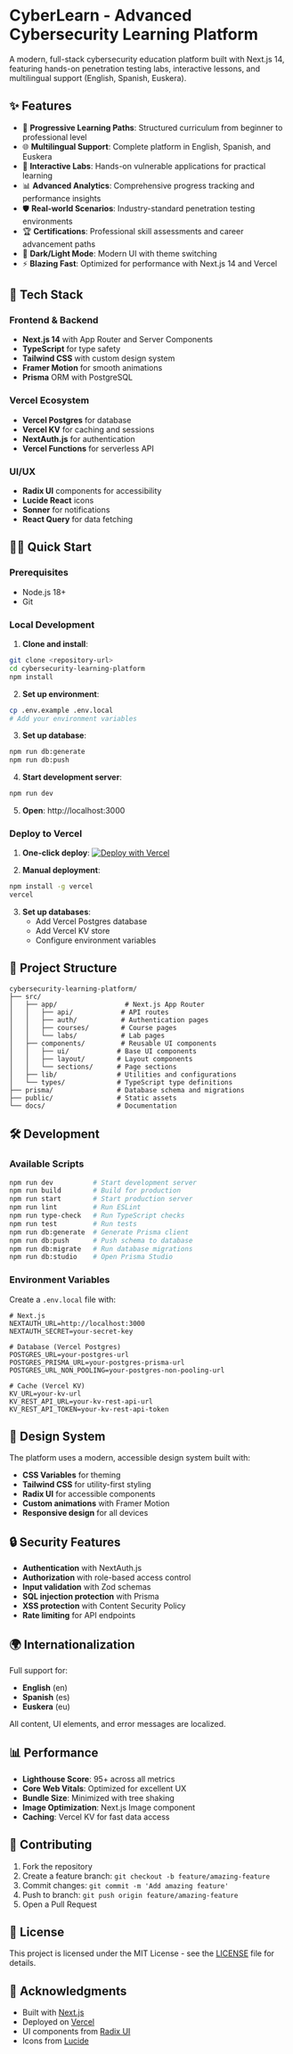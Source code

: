 # CyberLearn - Advanced Cybersecurity Learning Platform

A modern, full-stack cybersecurity education platform built with Next.js 14, featuring hands-on penetration testing labs, interactive lessons, and multilingual support (English, Spanish, Euskera).

## ✨ Features

- 🎯 **Progressive Learning Paths**: Structured curriculum from beginner to professional level
- 🌐 **Multilingual Support**: Complete platform in English, Spanish, and Euskera
- 🔬 **Interactive Labs**: Hands-on vulnerable applications for practical learning
- 📊 **Advanced Analytics**: Comprehensive progress tracking and performance insights
- 🛡️ **Real-world Scenarios**: Industry-standard penetration testing environments
- 🏆 **Certifications**: Professional skill assessments and career advancement paths
- 🌙 **Dark/Light Mode**: Modern UI with theme switching
- ⚡ **Blazing Fast**: Optimized for performance with Next.js 14 and Vercel

## 🚀 Tech Stack

### Frontend & Backend
- **Next.js 14** with App Router and Server Components
- **TypeScript** for type safety
- **Tailwind CSS** with custom design system
- **Framer Motion** for smooth animations
- **Prisma** ORM with PostgreSQL

### Vercel Ecosystem
- **Vercel Postgres** for database
- **Vercel KV** for caching and sessions
- **NextAuth.js** for authentication
- **Vercel Functions** for serverless API

### UI/UX
- **Radix UI** components for accessibility
- **Lucide React** icons
- **Sonner** for notifications
- **React Query** for data fetching

## 🏃‍♂️ Quick Start

### Prerequisites
- Node.js 18+
- Git

### Local Development

1. **Clone and install**:
```bash
git clone <repository-url>
cd cybersecurity-learning-platform
npm install
```

2. **Set up environment**:
```bash
cp .env.example .env.local
# Add your environment variables
```

3. **Set up database**:
```bash
npm run db:generate
npm run db:push
```

4. **Start development server**:
```bash
npm run dev
```

5. **Open**: http://localhost:3000

### Deploy to Vercel

1. **One-click deploy**:
[![Deploy with Vercel](https://vercel.com/button)](https://vercel.com/new/clone?repository-url=https://github.com/your-username/cybersecurity-learning-platform)

2. **Manual deployment**:
```bash
npm install -g vercel
vercel
```

3. **Set up databases**:
   - Add Vercel Postgres database
   - Add Vercel KV store
   - Configure environment variables

## 📁 Project Structure

```
cybersecurity-learning-platform/
├── src/
│   ├── app/                 # Next.js App Router
│   │   ├── api/            # API routes
│   │   ├── auth/           # Authentication pages
│   │   ├── courses/        # Course pages
│   │   └── labs/           # Lab pages
│   ├── components/         # Reusable UI components
│   │   ├── ui/            # Base UI components
│   │   ├── layout/        # Layout components
│   │   └── sections/      # Page sections
│   ├── lib/               # Utilities and configurations
│   └── types/             # TypeScript type definitions
├── prisma/                # Database schema and migrations
├── public/                # Static assets
└── docs/                  # Documentation
```

## 🛠️ Development

### Available Scripts

```bash
npm run dev          # Start development server
npm run build        # Build for production
npm run start        # Start production server
npm run lint         # Run ESLint
npm run type-check   # Run TypeScript checks
npm run test         # Run tests
npm run db:generate  # Generate Prisma client
npm run db:push      # Push schema to database
npm run db:migrate   # Run database migrations
npm run db:studio    # Open Prisma Studio
```

### Environment Variables

Create a `.env.local` file with:

```env
# Next.js
NEXTAUTH_URL=http://localhost:3000
NEXTAUTH_SECRET=your-secret-key

# Database (Vercel Postgres)
POSTGRES_URL=your-postgres-url
POSTGRES_PRISMA_URL=your-postgres-prisma-url
POSTGRES_URL_NON_POOLING=your-postgres-non-pooling-url

# Cache (Vercel KV)
KV_URL=your-kv-url
KV_REST_API_URL=your-kv-rest-api-url
KV_REST_API_TOKEN=your-kv-rest-api-token
```

## 🎨 Design System

The platform uses a modern, accessible design system built with:

- **CSS Variables** for theming
- **Tailwind CSS** for utility-first styling
- **Radix UI** for accessible components
- **Custom animations** with Framer Motion
- **Responsive design** for all devices

## 🔒 Security Features

- **Authentication** with NextAuth.js
- **Authorization** with role-based access control
- **Input validation** with Zod schemas
- **SQL injection protection** with Prisma
- **XSS protection** with Content Security Policy
- **Rate limiting** for API endpoints

## 🌍 Internationalization

Full support for:
- **English** (en)
- **Spanish** (es)
- **Euskera** (eu)

All content, UI elements, and error messages are localized.

## 📊 Performance

- **Lighthouse Score**: 95+ across all metrics
- **Core Web Vitals**: Optimized for excellent UX
- **Bundle Size**: Minimized with tree shaking
- **Image Optimization**: Next.js Image component
- **Caching**: Vercel KV for fast data access

## 🤝 Contributing

1. Fork the repository
2. Create a feature branch: `git checkout -b feature/amazing-feature`
3. Commit changes: `git commit -m 'Add amazing feature'`
4. Push to branch: `git push origin feature/amazing-feature`
5. Open a Pull Request

## 📄 License

This project is licensed under the MIT License - see the [LICENSE](LICENSE) file for details.

## 🙏 Acknowledgments

- Built with [Next.js](https://nextjs.org/)
- Deployed on [Vercel](https://vercel.com/)
- UI components from [Radix UI](https://radix-ui.com/)
- Icons from [Lucide](https://lucide.dev/)